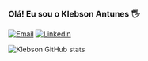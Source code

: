 ### Olá! Eu sou o Klebson Antunes 🖐️



[![Email](https://img.shields.io/badge/Gmail-D14836?style=for-the-badge&logo=gmail&logoColor=white)](mailto:klebsonantunes2@gmail.com)
[![Linkedin](https://img.shields.io/badge/LinkedIn-0077B5?style=for-the-badge&logo=linkedin&logoColor=white)](https://www.linkedin.com/in/klebson-antunes/)

![Klebson GitHub stats](https://github-readme-stats.vercel.app/api?username=Klebson-Antunes&show_icons=true&theme=radical)


